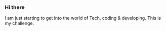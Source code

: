 ### Hi there 
I am just starting to get into the world of Tech, coding & developing. This is my challenge.

